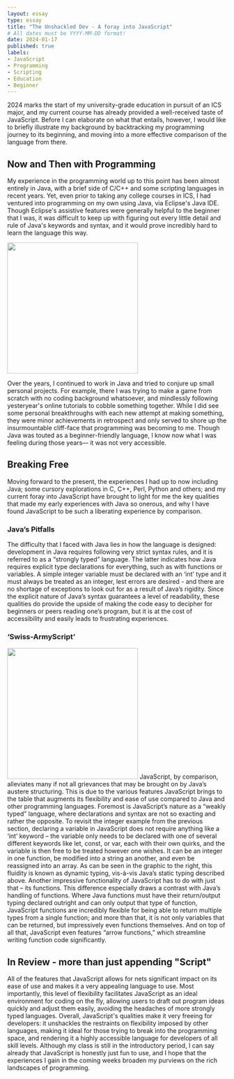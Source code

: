 ```yaml
---
layout: essay
type: essay
title: "The Unshackled Dev - A foray into JavaScript"
# All dates must be YYYY-MM-DD format!
date: 2024-01-17
published: true
labels:
- JavaScript
- Programming
- Scripting
- Education
- Beginner
---
```

2024 marks the start of my university-grade education in pursuit of an ICS major, and my current course has already provided a well-received taste of JavaScript. Before I can elaborate on what that entails, however, I would like to briefly illustrate my background by backtracking my programming journey to its beginning, and moving into a more effective comparison of the language from there.

## Now and Then with Programming

My experience in the programming world up to this point has been almost entirely in Java, with a brief side of C/C++ and some scripting languages in recent years. Yet, even prior to taking any college courses in ICS, I had ventured into programming on my own using Java, via Eclipse's Java IDE. Though Eclipse's assistive features were generally helpful to the beginner that I was, it was difficult to keep up with figuring out every little detail and rule of Java's keywords and syntax, and it would prove incredibly hard to learn the language this way.

<img width="300px" 
     class="rounded mx-auto d-block" 
     src="https://images.pond5.com/lockdown-fired-worker-smashes-computer-footage-147075813_iconl.jpeg" >

Over the years, I continued to work in Java and tried to conjure up small personal projects. For example, there I was trying to make a game from scratch with no coding background whatsoever, and mindlessly following yesteryear's online tutorials to cobble something together. While I did see some personal breakthroughs with each new attempt at making something, they were minor achievements in retrospect and only served to shore up the insurmountable cliff-face that programming was becoming to me. Though Java was touted as a beginner-friendly language, I know now what I was feeling during those years— it was not very accessible.

## Breaking Free
Moving forward to the present, the experiences I had up to now including Java; some cursory explorations in C, C++, Perl, Python and others; and my current foray into JavaScript have brought to light for me the key qualities that made my early experiences with Java so onerous, and why I have found JavaScript to be such a liberating experience by comparison.
### Java’s Pitfalls
The difficulty that I faced with Java lies in how the language is designed: development in Java requires following very strict syntax rules, and it is referred to as a “strongly typed” language. The latter indicates how Java requires explicit type declarations for everything, such as with functions or variables. A simple integer variable must be declared with an ‘int’ type and it must always be treated as an integer, lest errors are desired - and there are no shortage of exceptions to look out for as a result of Java’s rigidity. Since the explicit nature of Java’s syntax guarantees a level of readability, these qualities do provide the upside of making the code easy to decipher for beginners or peers reading one’s program, but it is at the cost of accessibility and easily leads to frustrating experiences.
### ‘Swiss-ArmyScript’
<img width="300px" 
     class="rounded float-end pe-4" 
     src="https://miro.medium.com/v2/resize:fit:960/0*NVWU-kfUNJICyhpK.png" >
JavaScript, by comparison, alleviates many if not all grievances that may be brought on by Java’s austere structuring. This is due to the various features JavaScript brings to the table that augments its flexibility and ease of use compared to Java and other programming languages.
Foremost is JavaScript’s nature as a “weakly typed” language, where declarations and syntax are not so exacting and rather the opposite. To revisit the integer example from the previous section, declaring a variable in JavaScript does not require anything like a ‘int’ keyword – the variable only needs to be declared with one of several different keywords like let, const, or var, each with their own quirks, and the variable is then free to be treated however one wishes. It can be an integer in one function, be modified into a string an another, and even be reassigned into an array. As can be seen in the graphic to the right, this fluidity is known as dynamic typing, vis-à-vis Java’s static typing described above.
Another impressive functionality of JavaScript has to do with just that – its functions. This difference especially draws a contrast with Java’s handling of functions. Where Java functions must have their return/output typing declared outright and can only output that type of function, JavaScript functions are incredibly flexible for being able to return multiple types from a single function; and more than that, it is not only variables that can be returned, but impressively even functions themselves. And on top of all that, JavaScript even features “arrow functions,” which streamline writing function code significantly.


## In Review - more than just appending "Script"
All of the features that JavaScript allows for nets significant impact on its ease of use and makes it a very appealing language to use. Most importantly, this level of flexibility facilitates JavaScript as an ideal environment for coding on the fly, allowing users to draft out program ideas quickly and adjust them easily, avoiding the headaches of more strongly typed languages. Overall, JavaScript's qualities make it very freeing for developers: it unshackles the restraints on flexibility imposed by other languages, making it ideal for those trying to break into the programming space, and rendering it a highly accessible language for developers of all skill levels. Although my class is still in the introductory period, I can say already that JavaScript is honestly just fun to use, and I hope that the experiences I gain in the coming weeks broaden my purviews on the rich landscapes of programming.
